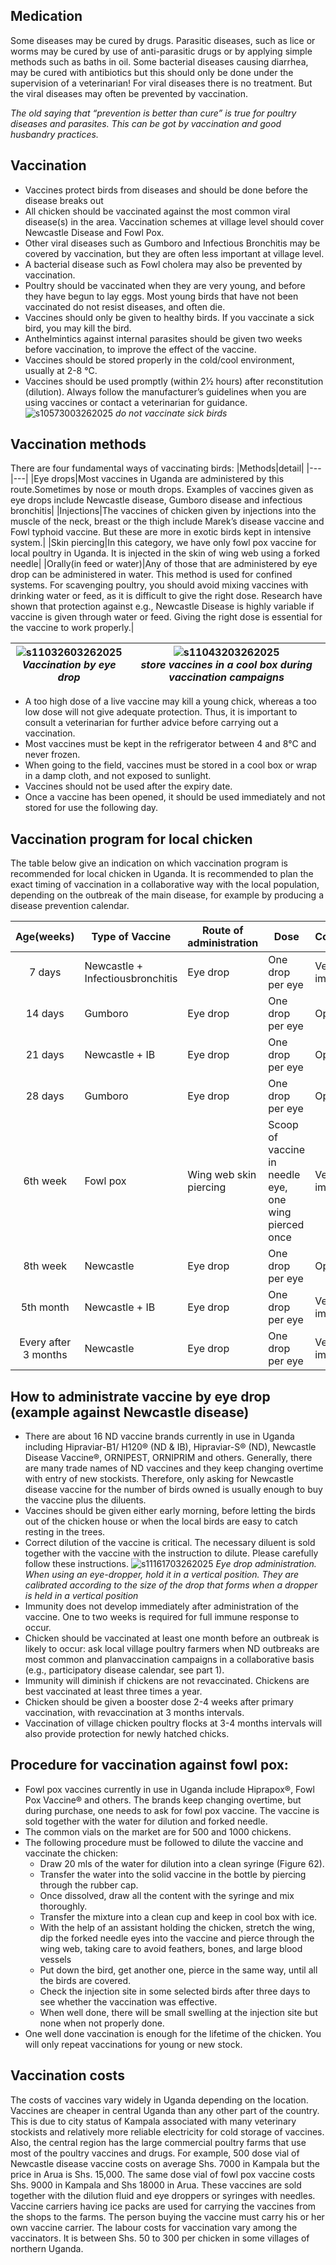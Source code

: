 ## Medication

Some diseases may be cured by drugs. Parasitic diseases, such as lice or worms may be cured by use of anti-parasitic drugs or by applying simple methods such as baths in oil. Some bacterial diseases causing diarrhea, may be cured with antibiotics but this should only be done under the supervision of a veterinarian! For viral diseases there is no treatment. But the viral diseases may often be prevented by vaccination.

_The old saying that “prevention is better than cure” is true for poultry diseases and parasites. This can be got by vaccination and good husbandry practices._


## Vaccination
* Vaccines protect birds from diseases and should be done before the disease breaks out
* All chicken should be vaccinated against the most common viral disease(s) in the area. Vaccination schemes at village level should cover Newcastle Disease and Fowl Pox.
* Other viral diseases such as Gumboro and Infectious Bronchitis may be covered by vaccination, but they are often less important at village level.
* A bacterial disease such as Fowl cholera may also be prevented by vaccination.
* Poultry should be vaccinated when they are very young, and before they have begun to lay eggs. Most young birds that have not been vaccinated do not resist diseases, and often die.
* Vaccines should only be given to healthy birds. If you vaccinate a sick bird, you may kill
the bird.
* Anthelmintics against internal parasites should be given two weeks before vaccination, to improve the effect of the vaccine.
* Vaccines should be stored properly in the cold/cool environment, usually at 2-8 °C.
* Vaccines should be used promptly (within 2½ hours) after reconstitution (dilution). Always follow the manufacturer’s guidelines when you are using vaccines or contact a veterinarian for guidance.
![s10573003262025](https://a.okmd.dev/md/67e35f0c5eaae.png)
_do not vaccinate sick birds_

## Vaccination methods

There are four fundamental ways of vaccinating birds:
|Methods|detail|
|---|---|
|Eye drops|Most vaccines in Uganda are administered by this route.Sometimes by nose or mouth drops. Examples of vaccines given as eye drops include Newcastle disease, Gumboro disease and infectious bronchitis|
|Injections|The vaccines of chicken given by injections into the muscle of the neck, breast or the thigh include Marek’s disease vaccine and Fowl typhoid vaccine. But these are more in exotic birds kept in intensive system.|
|Skin piercing|In this category, we have only fowl pox vaccine for local poultry in Uganda. It is injected in the skin of wing web using a forked needle|
|Orally(in feed or water)|Any of those that are administered by eye drop can be administered in water. This method is used for confined systems. For scavenging poultry, you should avoid mixing vaccines with drinking water or feed, as it is difficult to give the right dose. Research have shown that protection against e.g., Newcastle Disease is highly variable if vaccine is given through water or feed. Giving the right dose is essential for the vaccine to work properly.|

|![s11032603262025](https://a.okmd.dev/md/67e36070c075f.png)<br>_Vaccination by eye drop_|![s11043203262025](https://a.okmd.dev/md/67e360b28f086.png)<br>_store vaccines in a cool box during vaccination campaigns_|
|---|---|

* A too high dose of a live vaccine may kill a young chick, whereas a too low dose will not give adequate protection. Thus, it is important to consult a veterinarian for further advice before carrying out a vaccination.
* Most vaccines must be kept in the refrigerator between 4 and 8°C and never frozen.
* When going to the field, vaccines must be stored in a cool box or wrap in a damp cloth, and not exposed to sunlight.
* Vaccines should not be used after the expiry date.
* Once a vaccine has been opened, it should be used immediately and not stored for use the following day.

## Vaccination program for local chicken

The table below give an indication on which vaccination program is recommended for local chicken in Uganda. It is recommended to plan the exact timing of vaccination in a collaborative way with the local population, depending on the outbreak of the main disease, for example by producing a disease prevention calendar.

|Age(weeks)|Type of Vaccine|Route of administration|Dose|Comments|
|:---:|---|---|---|---|
|7 days|Newcastle + Infectiousbronchitis|Eye drop|One drop per eye|Very important|
|14 days|Gumboro|Eye drop|One drop per eye|Optional|
|21 days|Newcastle + IB|Eye drop|One drop per eye|Optional|
|28 days|Gumboro|Eye drop|One drop per eye|Optional|
|6th week|Fowl pox|Wing web skin piercing|Scoop of vaccine in needle eye, one wing pierced once|Very important|
|8th week|Newcastle|Eye drop|One drop per eye|Optional|
|5th month|Newcastle + IB|Eye drop|One drop per eye|Very important|
|Every after 3 months|Newcastle|Eye drop|One drop per eye|Very important|

## How to administrate vaccine by eye drop (example against Newcastle disease)

* There are about 16 ND vaccine brands currently in use in Uganda including Hipraviar-B1/ H120® (ND & IB), Hipraviar-S® (ND), Newcastle Disease Vaccine®, ORNIPEST, ORNIPRIM and others. Generally, there are many trade names of ND vaccines and they keep changing overtime with entry of new stockists. Therefore, only asking for Newcastle disease vaccine for the number of birds owned is usually enough to buy the
vaccine plus the diluents.
* Vaccines should be given either early morning, before letting the birds out of the chicken house or when the local birds are easy to catch resting in the trees.
* Correct dilution of the vaccine is critical. The necessary diluent is sold together with the vaccine with the instruction to dilute. Please carefully follow these instructions.
![s11161703262025](https://a.okmd.dev/md/67e3637374a2d.png)
_Eye drop administration. When using an eye-dropper, hold it in a vertical position. They are calibrated according to the size of the drop that forms when a dropper is held in a vertical position_
* Immunity does not develop immediately after administration of the vaccine. One to two weeks is required for full immune response to occur.
* Chicken should be vaccinated at least one month before an outbreak is likely to occur: ask local village poultry farmers when ND outbreaks are most common and planvaccination campaigns in a collaborative basis (e.g., participatory disease calendar, see part 1).
* Immunity will diminish if chickens are not revaccinated. Chickens are best vaccinated at least three times a year.
* Chicken should be given a booster dose 2-4 weeks after primary vaccination, with revaccination at 3 months intervals.
* Vaccination of village chicken poultry flocks at 3-4 months intervals will also provide protection for newly hatched chicks.

## Procedure for vaccination against fowl pox:
* Fowl pox vaccines currently in use in Uganda include Hiprapox®, Fowl Pox Vaccine® and others. The brands keep changing overtime, but during purchase, one needs to ask for fowl pox vaccine. The vaccine is sold together with the water for dilution and forked needle.
* The common vials on the market are for 500 and 1000 chickens.
* The following procedure must be followed to dilute the vaccine and vaccinate the chicken:
    * Draw 20 mls of the water for dilution into a clean syringe (Figure 62).
    * Transfer the water into the solid vaccine in the bottle by piercing through the rubber cap.
    * Once dissolved, draw all the content with the syringe and mix thoroughly.
    * Transfer the mixture into a clean cup and keep in cool box with ice.
    * With the help of an assistant holding the chicken, stretch the wing, dip the forked needle eyes into the vaccine and pierce through the wing web, taking care to avoid feathers, bones, and large blood vessels
    * Put down the bird, get another one, pierce in the same way, until all the birds are covered.
    * Check the injection site in some selected birds after three days to see whether the vaccination was effective.
    * When well done, there will be small swelling at the injection site but none when not properly done.
* One well done vaccination is enough for the lifetime of the chicken. You will only repeat vaccinations for young or new stock.

## Vaccination costs

The costs of vaccines vary widely in Uganda depending on the location. Vaccines are cheaper in central Uganda than any other part of the country. This is due to city status of Kampala associated with many veterinary stockists and relatively more reliable electricity for cold storage of vaccines. Also, the central region has the large commercial poultry farms that use most of the poultry vaccines and drugs. For example, 500 dose vial of Newcastle disease vaccine costs on average Shs. 7000 in Kampala but the price in Arua is Shs. 15,000. The same dose vial of fowl pox vaccine costs Shs. 9000 in Kampala and Shs 18000 in Arua. These vaccines are sold together with the dilution fluid and eye droppers or syringes with needles. Vaccine carriers having ice packs are used for carrying the vaccines from the shops to the farms. The person buying the vaccine must carry his or her own vaccine carrier. The labour costs for vaccination vary among the vaccinators. It is between Shs. 50 to 300 per chicken in some villages of northern Uganda.